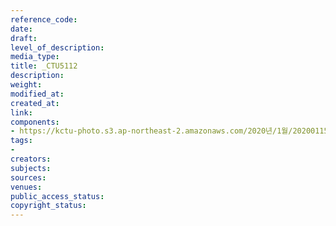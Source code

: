 ```yaml
---
reference_code: 
date: 
draft: 
level_of_description: 
media_type: 
title: _CTU5112
description: 
weight: 
modified_at: 
created_at: 
link: 
components:
- https://kctu-photo.s3.ap-northeast-2.amazonaws.com/2020년/1월/20200115_노동개악+분쇄!+노조+할+권리+쟁취!+영남대의료원+투쟁+승리!+민주노총+결의대회/_CTU5112.jpg
tags:
- 
creators: 
subjects: 
sources: 
venues: 
public_access_status: 
copyright_status: 
---
```

